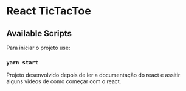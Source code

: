 # React TicTacToe

## Available Scripts

Para iniciar o projeto use:

### `yarn start`

Projeto desenvolvido depois de ler a documentação do react e assitir alguns videos de como começar com o react.

